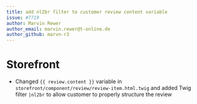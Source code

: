 ```yaml
---
title: add nl2br filter to customer review content variable
issue: #7719
author: Marvin Rewer
author_email: marvin.rewer@t-online.de
author_github: marvn-r3
---
```

# Storefront
* Changed `{{ review.content }}` variable in `storefront/component/review/review-item.html.twig` and added Twig filter `|nl2br` to allow customer to properly structure the review

